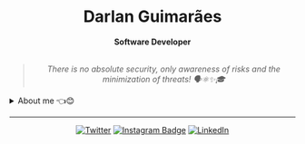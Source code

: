 
<h1 align="center"> Darlan Guimarães </h1>

    
<div align="center">
<b> Software Developer </b>
<br>
<br>
    
<blockquote>
    <p><i>
                            There is no absolute security, only awareness of risks and the minimization of threats!  🗣️⚛✨🎓
    </i></p>
</blockquote>
</div>

<details closed>
<summary>About me 👈😊</summary>

---

Hey there!! I am Darlan :wave:😊

I have knowledge of Cybersecurity, Systems Development, Front-end web programming, and Back-end web programming. My main knowledge in technologies are **PHP**, **Java**, **Python**, **JavaScript**, **C/C++**, **Kotlin** and **Rust**. I am also comfortable using **Laravel**, **Django**, **Vue**, developing Android applications using **Android Studio** and **AWS Service**.
<br>
<a href="README.pt.md"><button>Switch to Portuguese</button></a>
| ![](https://github-readme-streak-stats.herokuapp.com/?user=darlangui&hide_border=true&date_format=M%20j%5B%2C%20Y%5D&background=2D3742&stroke=2D3742&ring=6bbbca&fire=6bbbca&currStreakNum=fff&sideNums=6bbbca&currStreakLabel=6bbbca&sideLabels=fff&dates=fff) | ![](http://github-profile-summary-cards.vercel.app/api/cards/repos-per-language?username=darlangui&hide=Html&theme=nord_dark) | ![](http://github-profile-summary-cards.vercel.app/api/cards/most-commit-language?username=darlangui&theme=nord_dark) |
| :-: | :-: | :-: |

<div align="center">
<b>Thank you for visiting my GitHub profile.</b> <br>
I'm looking forward to sharing my work with you.
</div>
</details>

---

<div align="center">

[![Twitter](https://img.shields.io/badge/Twitter-%231DA1F2.svg?style=for-the-badge&logo=Twitter&logoColor=white)](https://twitter.com/darlan__gui)
[![Instagram Badge](https://img.shields.io/badge/Instagram-E4405F?style=for-the-badge&logo=instagram&logoColor=white)](https://www.instagram.com/darlangui/)
[![LinkedIn](https://img.shields.io/badge/linkedin-%230077B5.svg?style=for-the-badge&logo=linkedin&logoColor=white)](https://www.linkedin.com/in/darlan-gui/)
    
</div>
